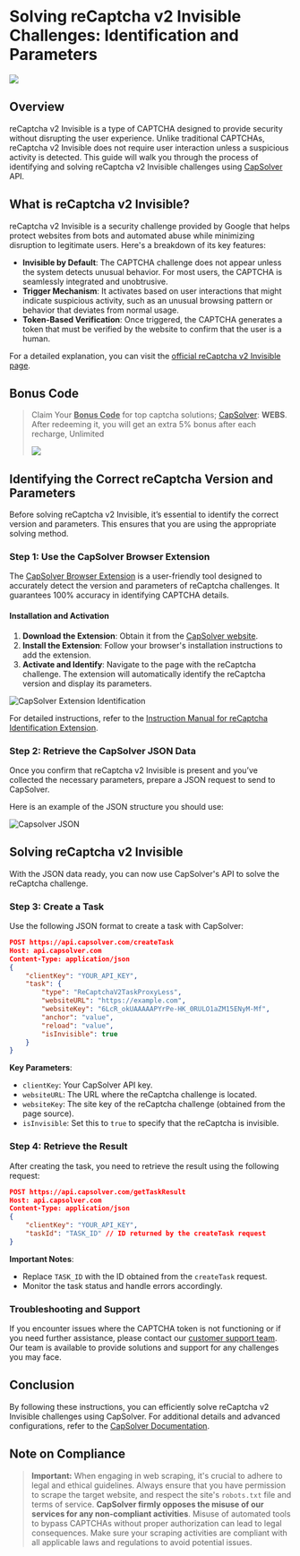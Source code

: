 # Solving reCaptcha v2 Invisible Challenges: Identification and Parameters

![](https://assets.capsolver.com/prod/posts/solving-recaptcha-invisible/juHsE3uGZigy-3ffee69da3cb7568e82778b9714b3306.png)

## Overview

reCaptcha v2 Invisible is a type of CAPTCHA designed to provide security without disrupting the user experience. Unlike traditional CAPTCHAs, reCaptcha v2 Invisible does not require user interaction unless a suspicious activity is detected. This guide will walk you through the process of identifying and solving reCaptcha v2 Invisible challenges using [CapSolver](https://www.capsolver.com/?utm_source=official&utm_medium=blog&utm_campaign=recaptchaparameter) API.

## What is reCaptcha v2 Invisible?

reCaptcha v2 Invisible is a security challenge provided by Google that helps protect websites from bots and automated abuse while minimizing disruption to legitimate users. Here's a breakdown of its key features:

- **Invisible by Default**: The CAPTCHA challenge does not appear unless the system detects unusual behavior. For most users, the CAPTCHA is seamlessly integrated and unobtrusive.
- **Trigger Mechanism**: It activates based on user interactions that might indicate suspicious activity, such as an unusual browsing pattern or behavior that deviates from normal usage.
- **Token-Based Verification**: Once triggered, the CAPTCHA generates a token that must be verified by the website to confirm that the user is a human.

For a detailed explanation, you can visit the [official reCaptcha v2 Invisible page](https://www.google.com/recaptcha/about/invisible/).

## Bonus Code

> Claim Your   <u>**Bonus Code**</u> for top captcha solutions; [CapSolver](https://www.capsolver.com/?utm_source=official&utm_medium=blog&utm_campaign=recaptchainvisible): **WEBS**. After redeeming it, you will get an extra 5% bonus after each recharge, Unlimited
> 
> ![](https://assets.capsolver.com/prod/images/post/2024-03-29/fbc29472-886c-45b2-9eb2-2b307f6d9700.png)

## Identifying the Correct reCaptcha Version and Parameters

Before solving reCaptcha v2 Invisible, it’s essential to identify the correct version and parameters. This ensures that you are using the appropriate solving method.

### Step 1: Use the CapSolver Browser Extension

The [CapSolver Browser Extension](https://www.capsolver.com/blog/Extension/identify-any-captcha-and-parameters) is a user-friendly tool designed to accurately detect the version and parameters of reCaptcha challenges. It guarantees 100% accuracy in identifying CAPTCHA details.

#### Installation and Activation

1. **Download the Extension**: Obtain it from the [CapSolver website](https://www.capsolver.com/?utm_source=official&utm_medium=blog&utm_campaign=recaptchaparameter).
2. **Install the Extension**: Follow your browser's installation instructions to add the extension.
3. **Activate and Identify**: Navigate to the page with the reCaptcha challenge. The extension will automatically identify the reCaptcha version and display its parameters.

![CapSolver Extension Identification](https://assets.capsolver.com/prod/images/post/2023-11-06/ddf61de6-a736-421a-b186-482b3940afc7.png)

For detailed instructions, refer to the [Instruction Manual for reCaptcha Identification Extension](https://www.capsolver.com/blog/Extension/identify-any-captcha-and-parameters).

### Step 2: Retrieve the CapSolver JSON Data

Once you confirm that reCaptcha v2 Invisible is present and you’ve collected the necessary parameters, prepare a JSON request to send to CapSolver.

Here is an example of the JSON structure you should use:

![Capsolver JSON](https://assets.capsolver.com/prod/images/post/2023-11-06/9e3c36d0-123e-4568-a985-030ad6581401.png)

## Solving reCaptcha v2 Invisible

With the JSON data ready, you can now use CapSolver's API to solve the reCaptcha challenge.

### Step 3: Create a Task

Use the following JSON format to create a task with CapSolver:

```json
POST https://api.capsolver.com/createTask
Host: api.capsolver.com
Content-Type: application/json
{
    "clientKey": "YOUR_API_KEY",
    "task": {
        "type": "ReCaptchaV2TaskProxyLess",
        "websiteURL": "https://example.com",
        "websiteKey": "6LcR_okUAAAAAPYrPe-HK_0RULO1aZM15ENyM-Mf",
        "anchor": "value",
        "reload": "value",
        "isInvisible": true
    }
}
```

**Key Parameters**:
- `clientKey`: Your CapSolver API key.
- `websiteURL`: The URL where the reCaptcha challenge is located.
- `websiteKey`: The site key of the reCaptcha challenge (obtained from the page source).
- `isInvisible`: Set this to `true` to specify that the reCaptcha is invisible.

### Step 4: Retrieve the Result

After creating the task, you need to retrieve the result using the following request:

```json
POST https://api.capsolver.com/getTaskResult
Host: api.capsolver.com
Content-Type: application/json
{
    "clientKey": "YOUR_API_KEY",
    "taskId": "TASK_ID" // ID returned by the createTask request
}
```

**Important Notes**:
- Replace `TASK_ID` with the ID obtained from the `createTask` request.
- Monitor the task status and handle errors accordingly.

### Troubleshooting and Support

If you encounter issues where the CAPTCHA token is not functioning or if you need further assistance, please contact our [customer support team](https://www.capsolver.com/?utm_source=official&utm_medium=blog&utm_campaign=recaptchaparameter). Our team is available to provide solutions and support for any challenges you may face.

## Conclusion

By following these instructions, you can efficiently solve reCaptcha v2 Invisible challenges using CapSolver. For additional details and advanced configurations, refer to the [CapSolver Documentation](https://docs.capsolver.com/en/guide/getting-started/?utm_source=official&utm_medium=blog&utm_campaign=recaptchaparameter).

## Note on Compliance

> **Important:** When engaging in web scraping, it's crucial to adhere to legal and ethical guidelines. Always ensure that you have permission to scrape the target website, and respect the site's `robots.txt` file and terms of service. **CapSolver firmly opposes the misuse of our services for any non-compliant activities**. Misuse of automated tools to bypass CAPTCHAs without proper authorization can lead to legal consequences. Make sure your scraping activities are compliant with all applicable laws and regulations to avoid potential issues.
